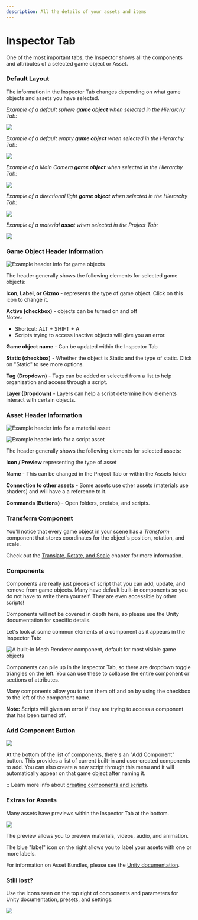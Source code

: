 ```yaml
---
description: All the details of your assets and items
---
```


# Inspector Tab

One of the most important tabs, the Inspector shows all the components and attributes of a selected game object or Asset.

### Default Layout

The information in the Inspector Tab changes depending on what game objects and assets you have selected.

_Example of a default sphere **game object** when selected in the Hierarchy Tab:_

![](../../.gitbook/assets/image%20%28142%29.png)

_Example of a default empty **game object** when selected in the Hierarchy Tab:_

![](../../.gitbook/assets/image%20%282%29.png)

_Example of a Main Camera **game object** when selected in the Hierarchy Tab:_

![](../../.gitbook/assets/image%20%2898%29.png)

_Example of a directional light **game object** when selected in the Hierarchy Tab:_

![](../../.gitbook/assets/image%20%2811%29.png)

_Example of a material **asset** when selected in the Project Tab:_

![](../../.gitbook/assets/image%20%2866%29.png)

### Game Object Header Information

![Example header info for game objects](../../.gitbook/assets/image%20%2843%29.png)

The header generally shows the following elements for selected game objects:

**Icon, Label, or Gizmo** - represents the type of game object. Click on this icon to change it.

**Active \(checkbox\)** - objects can be turned on and off  
Notes:   
- Shortcut:   ALT + SHIFT + A  
- Scripts trying to access inactive objects will give you an error.

**Game object name** - Can be updated within the Inspector Tab

**Static \(checkbox\)** - Whether the object is Static and the type of static. Click on "Static" to see more options.

**Tag** **\(Dropdown\)** - Tags can be added or selected from a list to help organization and access through a script.

**Layer \(Dropdown\)**  - Layers can help a script determine how elements interact with certain objects.

### Asset Header Information

![Example header info for a material asset](../../.gitbook/assets/image%20%2896%29.png)

![Example header info for a script asset](../../.gitbook/assets/image%20%2895%29.png)

The header generally shows the following elements for selected assets:

**Icon / Preview** representing the type of asset

**Name** - This can be changed in the Project Tab or within the Assets folder

**Connection to other assets** - Some assets use other assets \(materials use shaders\) and will have a a reference to it.

**Commands \(Buttons\)** - Open folders, prefabs, and scripts.

### Transform Component

You'll notice that every game object in your scene has a _Transform_ component that stores coordinates for the object's position, rotation, and scale.

Check out the [Translate, Rotate, and Scale](../../translate-rotate-and-scale/intro-to-transforms.md) chapter for more information.

### Components

Components are really just pieces of script that you can add, update, and remove from game objects. Many have default built-in components so you do not have to write them yourself. They are even accessible by other scripts!

Components will not be covered in depth here, so please use the Unity documentation for specific details.

Let's look at some common elements of a component as it appears in the Inspector Tab:

![A built-in Mesh Renderer component, default for most visible game objects](../../.gitbook/assets/image%20%28110%29.png)

Components can pile up in the Inspector Tab, so there are dropdown toggle triangles on the left. You can use these to collapse the entire component or sections of attributes.

Many components allow you to turn them off and on by using the checkbox to the left of the component name.

**Note:** Scripts will given an error if they are trying to access a component that has been turned off.

### Add Component Button

![](../../.gitbook/assets/image%20%2848%29.png)

At the bottom of the list of components, there's an "Add Component" button. This provides a list of current built-in and user-created components to add. You can also create a new script through this menu and it will automatically appear on that game object after naming it.

**::** Learn more info about [creating components and scripts](../../create/create-scripts/).

### Extras for Assets

Many assets have previews within the Inspector Tab at the bottom.

![](../../.gitbook/assets/image%20%285%29.png)

The preview allows you to preview materials, videos, audio, and animation.

The blue "label" icon on the right allows you to label your assets with one or more labels. 

For information on Asset Bundles, please see the [Unity documentation](https://docs.unity3d.com/ScriptReference/AssetBundle.html).

### Still lost?

Use the icons seen on the top right of components and parameters for Unity documentation, presets, and settings:

![](../../.gitbook/assets/image%20%288%29.png)

